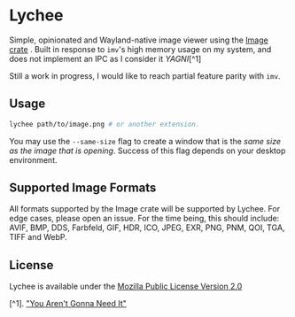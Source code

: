 # Lychee

[Image crate]: https://crates.io/crates/image

Simple, opinionated and Wayland-native image viewer using the [Image crate] .
Built in response to `imv`'s high memory usage on my system, and does not
implement an IPC as I consider it _YAGNI_[^1]

Still a work in progress, I would like to reach partial feature parity with
`imv`.

## Usage

```bash
lychee path/to/image.png # or another extension.
```

You may use the `--same-size` flag to create a window that is the _same size as
the image that is opening_. Success of this flag depends on your desktop
environment.

## Supported Image Formats

All formats supported by the Image crate will be supported by Lychee. For edge
cases, please open an issue. For the time being, this should include: AVIF, BMP,
DDS, Farbfeld, GIF, HDR, ICO, JPEG, EXR, PNG, PNM, QOI, TGA, TIFF and WebP.

## License

Lychee is available under the [Mozilla Public License Version 2.0](./LICENSE)

[^1]. ["You Aren't Gonna Need It"](https://martinfowler.com/bliki/Yagni.html)
